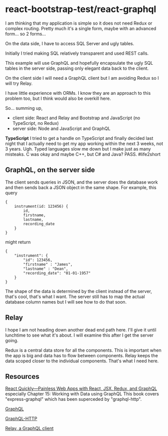 # react-bootstrap-test/react-graphql

I am thinking that my application is simple so it does not need Redux or complex routing.
Pretty much it's a single form, maybe with an advanced form... so 2 forms...

On the data side, I have to access SQL Server and ugly tables.

Initially I tried making SQL relatively transparent and used REST calls.

This example will use GraphQL and hopefully encapsulate the ugly SQL tables
in the server side, passing only elegant data back to the client.

On the client side I will need a GraphQL client but I am avoiding Redux so I will try Relay.

I have little experience with ORMs. I know they are an approach to this
problem too, but I think would also be overkill here.

So... summing up,

* client side: React and Relay and Bootstrap and JavaScript (no TypeScript, no Redux)
* server side: Node and JavaScript and GraphQL

**TypeScript** I tried to get a handle on TypeScript and finally decided last night that I actually need
to get my app working within the next 3 weeks, not 3 years. Ugh. Typed languages slow me down
but I make just as many misteaks. C was okay and maybe C++, but C# and Java? PASS. #life2short

## GraphQL, on the server side

The client sends queries in JSON, and the server does the database work and then sends back a JSON object in the same shape.
For example, this query

    {
        instrument(id: 123456) {
            id,
            firstname,
            lastname,
            recording_date
        }
    }

might return

    {
        "instrument": {
            "id": 123456,
            "firstname" : "James",
            "lastname" : "Dean",
            "recording_date": "01-01-1957"
        }
    }

The shape of the data is determined by the client instead of the server, that's cool, that's what I want.
The server still has to map the actual database column names but I will see how to do that soon.
## Relay

I hope I am not heading down another dead end path here. I'll give it until lunchtime to see what it's about.
I will examine this after I get the server going.

Redux is a central data store for all the components. This is important when the app is big and data has to flow between components.
Relay keeps the data scoped closer to the individual components. That's what I need here.

## Resources

[React Quickly—Painless Web Apps with React, JSX, Redux, and GraphQL](https://acm.percipio.com/books/0466b36a-c7fc-4ebc-9722-b431012416fb#epubcfi(/6/234!/4/2%5Bepubmain%5D/2%5Bch15%5D/2/2/1:0)) especially Chapter 15: Working with Data using GraphQL This book covers "express-graphql" which has been superceded by "graphql-http".

[GraphQL](https://github.com/graphql/graphql-js)

[GraphQL-HTTP](https://github.com/graphql/graphql-http)

[Relay, a GraphQL client](https://relay.dev/)
